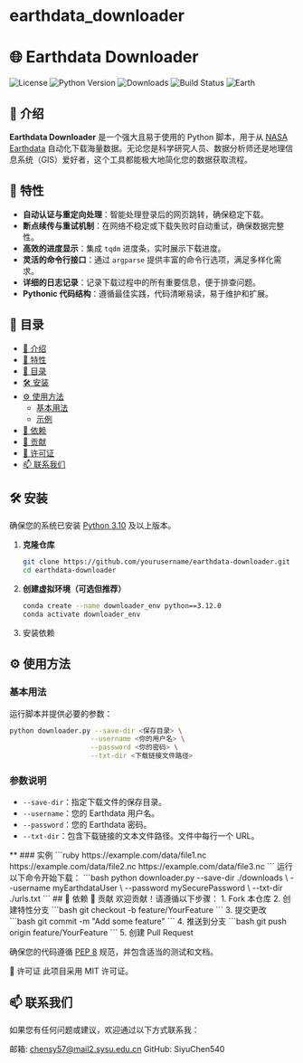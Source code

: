 # earthdata_downloader
# 🌐 **Earthdata Downloader**

![License](https://img.shields.io/github/license/yourusername/earthdata-downloader)
![Python Version](https://img.shields.io/badge/python-3.12%2B-blue)
![Downloads](https://img.shields.io/github/downloads/yourusername/earthdata-downloader/total)
![Build Status](https://img.shields.io/github/actions/workflow/status/yourusername/earthdata-downloader/ci.yml?branch=main)
![Earth](https://raw.githubusercontent.com/yourusername/earthdata-downloader/main/assets/earth.png)

## 📢 介绍

**Earthdata Downloader** 是一个强大且易于使用的 Python 脚本，用于从 [NASA Earthdata](https://earthdata.nasa.gov/) 自动化下载海量数据。无论您是科学研究人员、数据分析师还是地理信息系统（GIS）爱好者，这个工具都能极大地简化您的数据获取流程。

## 🚀 特性

- **自动认证与重定向处理**：智能处理登录后的网页跳转，确保稳定下载。
- **断点续传与重试机制**：在网络不稳定或下载失败时自动重试，确保数据完整性。
- **高效的进度显示**：集成 `tqdm` 进度条，实时展示下载进度。
- **灵活的命令行接口**：通过 `argparse` 提供丰富的命令行选项，满足多样化需求。
- **详细的日志记录**：记录下载过程中的所有重要信息，便于排查问题。
- **Pythonic 代码结构**：遵循最佳实践，代码清晰易读，易于维护和扩展。

## 📁 目录

- [📢 介绍](#-介绍)
- [🚀 特性](#-特性)
- [📁 目录](#-目录)
- [🛠️ 安装](#️-安装)
- [⚙️ 使用方法](#️-使用方法)
  - [基本用法](#基本用法)
  - [示例](#示例)
- [🔧 依赖](#-依赖)
- [🤝 贡献](#-贡献)
- [📜 许可证](#-许可证)
- [📫 联系我们](#-联系我们)

## 🛠️ 安装

确保您的系统已安装 [Python 3.10](https://www.python.org/downloads/) 及以上版本。

1. **克隆仓库**

   ```bash
   git clone https://github.com/yourusername/earthdata-downloader.git
   cd earthdata-downloader
   ```
2. **创建虚拟环境（可选但推荐）**
   ```bash
   conda create --name downloader_env python==3.12.0
   conda activate downloader_env
   ```
3. 安装依赖
## ⚙️ 使用方法
### 基本用法
运行脚本并提供必要的参数：
```bash
python downloader.py --save-dir <保存目录> \
                    --username <你的用户名> \
                    --password <你的密码> \
                    --txt-dir <下载链接文件路径>
```
### 参数说明
<ul>
  <li><code>--save-dir</code>：指定下载文件的保存目录。</li>
  <li><code>--username</code>：您的 Earthdata 用户名。</li>
  <li><code>--password</code>：您的 Earthdata 密码。</li>
  <li><code>--txt-dir</code>：包含下载链接的文本文件路径。文件中每行一个 URL。</li>
</ul>**
### 实例
```ruby
https://example.com/data/file1.nc
https://example.com/data/file2.nc
https://example.com/data/file3.nc
```
运行以下命令开始下载：
```bash
python downloader.py --save-dir ./downloads \
                    --username myEarthdataUser \
                    --password mySecurePassword \
                    --txt-dir ./urls.txt
```
## 🔧 依赖
🤝 贡献
欢迎贡献！请遵循以下步骤：
1. Fork 本仓库
2. 创建特性分支
```bash
git checkout -b feature/YourFeature
```
3. 提交更改
```bash
git commit -m "Add some feature"
```
4. 推送到分支
```bash
git push origin feature/YourFeature
```
5. 创建 Pull Request

确保您的代码遵循 [PEP 8](https://pep8.org/) 规范，并包含适当的测试和文档。

📜 许可证
此项目采用 MIT 许可证。

## 📫 联系我们
如果您有任何问题或建议，欢迎通过以下方式联系我：

邮箱: chensy57@mail2.sysu.edu.cn
GitHub: SiyuChen540
